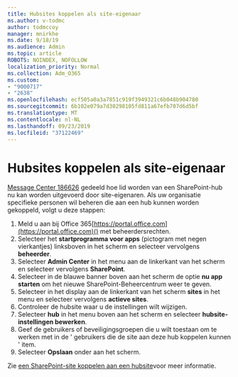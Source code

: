 ```yaml
---
title: Hubsites koppelen als site-eigenaar
ms.author: v-todmc
author: todmccoy
manager: mnirkhe
ms.date: 9/18/19
ms.audience: Admin
ms.topic: article
ROBOTS: NOINDEX, NOFOLLOW
localization_priority: Normal
ms.collection: Adm_O365
ms.custom:
- "9000717"
- "2638"
ms.openlocfilehash: ecf505a0a3a7851c919f3949321c6b048b904780
ms.sourcegitcommit: 6b102e079a7d30298105fd811a67efb707d6d5bf
ms.translationtype: MT
ms.contentlocale: nl-NL
ms.lasthandoff: 09/23/2019
ms.locfileid: "37122469"
---
```

# <a name="associate-hub-sites-as-site-owner"></a>Hubsites koppelen als site-eigenaar

[Message Center 186626](https://admin.microsoft.com/Adminportal/Home?source=applauncher#/MessageCenter?id=MC186626) gedeeld hoe lid worden van een SharePoint-hub nu kan worden uitgevoerd door site-eigenaren. Als uw organisatie specifieke personen wil beheren die aan een hub kunnen worden gekoppeld, volgt u deze stappen: 

1. Meld u aan bij Office 365[https://portal.office.com](https://portal.office.com)() met beheerdersrechten.
2. Selecteer het **startprogramma voor apps** (pictogram met negen vierkantjes) linksboven in het scherm en selecteer vervolgens **beheerder**.
3. Selecteer **Admin Center** in het menu aan de linkerkant van het scherm en selecteer vervolgens **SharePoint**.
4. Selecteer in de blauwe banner boven aan het scherm de optie **nu app starten** om het nieuwe SharePoint-Beheercentrum weer te geven.
5. Selecteer in het display aan de linkerkant van het scherm **sites** in het menu en selecteer vervolgens **actieve sites**.
6. Controleer de hubsite waar u de instellingen wilt wijzigen.
7. Selecteer **hub** in het menu boven aan het scherm en selecteer **hubsite-instellingen bewerken**.
8. Geef de gebruikers of beveiligingsgroepen die u wilt toestaan om te werken met in de ' gebruikers die de site aan deze hub koppelen kunnen ' item.
9. Selecteer **Opslaan** onder aan het scherm.

Zie [een SharePoint-site koppelen aan een hubsite](https://support.office.com/article/associate-a-sharepoint-site-with-a-hub-site-ae0009fd-af04-4d3d-917d-88edb43efc05)voor meer informatie. 